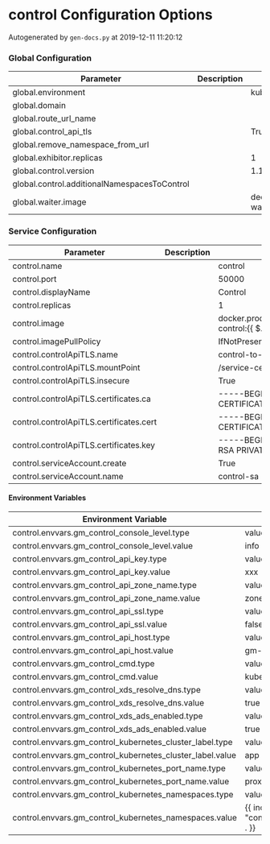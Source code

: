 # control Configuration Options

Autogenerated by `gen-docs.py` at 2019-12-11 11:20:12

### Global Configuration

|                 Parameter                  |Description|           Default           |
|--------------------------------------------|-----------|-----------------------------|
|global.environment                          |           |kubernetes                   |
|global.domain                               |           |                             |
|global.route_url_name                       |           |                             |
|global.control_api_tls                      |           |True                         |
|global.remove_namespace_from_url            |           |                             |
|global.exhibitor.replicas                   |           |                            1|
|global.control.version                      |           |1.1.0                        |
|global.control.additionalNamespacesToControl|           |                             |
|global.waiter.image                         |           |deciphernow/k8s-waiter:latest|

### Service Configuration

|               Parameter               |Description|                                           Default                                            |
|---------------------------------------|-----------|----------------------------------------------------------------------------------------------|
|control.name                           |           |control                                                                                       |
|control.port                           |           |                                                                                         50000|
|control.displayName                    |           |Control                                                                                       |
|control.replicas                       |           |                                                                                             1|
|control.image                          |           |docker.production.deciphernow.com/deciphernow/gm-control:{{ $.Values.global.control.version }}|
|control.imagePullPolicy                |           |IfNotPresent                                                                                  |
|control.controlApiTLS.name             |           |control-to-control-api-certs                                                                  |
|control.controlApiTLS.mountPoint       |           |/service-certs                                                                                |
|control.controlApiTLS.insecure         |           |True                                                                                          |
|control.controlApiTLS.certificates.ca  |           |-----BEGIN CERTIFICATE----- ... -----END CERTIFICATE-----                                     |
|control.controlApiTLS.certificates.cert|           |-----BEGIN CERTIFICATE----- ... -----END CERTIFICATE-----                                     |
|control.controlApiTLS.certificates.key |           |-----BEGIN RSA PRIVATE KEY----- ... -----END RSA PRIVATE KEY-----                             |
|control.serviceAccount.create          |           |True                                                                                          |
|control.serviceAccount.name            |           |control-sa                                                                                    |

#### Environment Variables

|                  Environment Variable                   |              Default               |
|---------------------------------------------------------|------------------------------------|
|control.envvars.gm_control_console_level.type            |value                               |
|control.envvars.gm_control_console_level.value           |info                                |
|control.envvars.gm_control_api_key.type                  |value                               |
|control.envvars.gm_control_api_key.value                 |xxx                                 |
|control.envvars.gm_control_api_zone_name.type            |value                               |
|control.envvars.gm_control_api_zone_name.value           |zone-default-zone                   |
|control.envvars.gm_control_api_ssl.type                  |value                               |
|control.envvars.gm_control_api_ssl.value                 |false                               |
|control.envvars.gm_control_api_host.type                 |value                               |
|control.envvars.gm_control_api_host.value                |gm-control-api:5555                 |
|control.envvars.gm_control_cmd.type                      |value                               |
|control.envvars.gm_control_cmd.value                     |kubernetes                          |
|control.envvars.gm_control_xds_resolve_dns.type          |value                               |
|control.envvars.gm_control_xds_resolve_dns.value         |true                                |
|control.envvars.gm_control_xds_ads_enabled.type          |value                               |
|control.envvars.gm_control_xds_ads_enabled.value         |true                                |
|control.envvars.gm_control_kubernetes_cluster_label.type |value                               |
|control.envvars.gm_control_kubernetes_cluster_label.value|app                                 |
|control.envvars.gm_control_kubernetes_port_name.type     |value                               |
|control.envvars.gm_control_kubernetes_port_name.value    |proxy                               |
|control.envvars.gm_control_kubernetes_namespaces.type    |value                               |
|control.envvars.gm_control_kubernetes_namespaces.value   |{{ include "control.namespaces" . }}|

